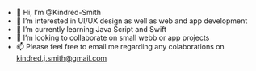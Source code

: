 - 👋 Hi, I’m @Kindred-Smith
- 👀 I’m interested in  UI/UX design as well as web and app development
- 🌱 I’m currently learning Java Script and Swift
- 💞️ I’m looking to collaborate on small webb or app projects
- 📫 Please feel free to email me regarding any colaborations on kindred.j.smith@gmail.com

<!---
Kindred-Smith/Kindred-Smith is a ✨ special ✨ repository because its `README.md` (this file) appears on your GitHub profile.
You can click the Preview link to take a look at your changes.
--->
